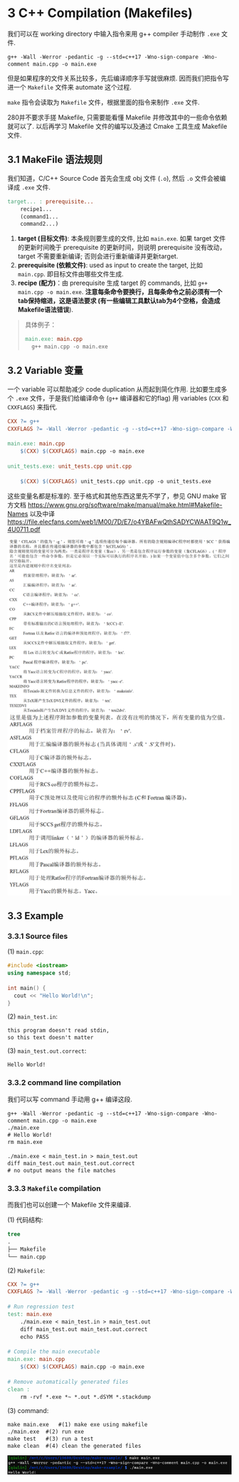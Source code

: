 # 3 C++ Compilation (Makefiles)

我们可以在 working directory 中输入指令来用 g++ compiler 手动制作 `.exe` 文件.

```shell
g++ -Wall -Werror -pedantic -g --std=c++17 -Wno-sign-compare -Wno-comment main.cpp -o main.exe
```

但是如果程序的文件关系比较多，先后编译顺序手写就很麻烦. 因而我们把指令写进一个 `Makefile` 文件来 automate 这个过程.

`make` 指令会读取为 `Makefile` 文件，根据里面的指令来制作 `.exe` 文件. 

280并不要求手搓 Makefile, 只需要能看懂 Makefile 并修改其中的一些命令依赖就可以了. 以后再学习 Makefile 文件的编写以及通过 Cmake 工具生成 Makefile 文件.

## 3.1 MakeFile 语法规则

我们知道，C/C++ Source Code 首先会生成 obj 文件 (`.o`), 然后 `.o` 文件会被编译成 `.exe` 文件.

```makefile
target... : prerequisite...
	recipe1...
	(command1...
	command2...)
```

1. **target (目标文件)**: 本条规则要生成的文件, 比如 `main.exe`. 如果 target 文件的更新时间晚于 prerequisite 的更新时间，则说明 prerequisite 没有改动，target 不需要重新编译; 否则会进行重新编译并更新target.
2. **prerequisite (依赖文件)**: used as input to create the target, 比如 `main.cpp`. 即目标文件由哪些文件生成.
3. **recipe (配方)**：由 prerequisite 生成 target 的 commands, 比如 `g++ main.cpp -o main.exe`.  **注意每条命令要换行，且每条命令之前必须有一个tab保持缩进，这是语法要求 (有一些编辑工具默认tab为4个空格，会造成Makefile语法错误**).

> 具体例子：
>
> ```makefile
> main.exe: main.cpp
> 	g++ main.cpp -o main.exe
> ```

## 3.2 Variable 变量

一个 variable 可以帮助减少 code duplication 从而起到简化作用. 比如要生成多个 `.exe` 文件，于是我们给编译命令 (`g++` 编译器和它的flag) 用 variables (`CXX` 和 `CXXFLAGS`) 来指代.

```makefile
CXX ?= g++
CXXFLAGS ?= -Wall -Werror -pedantic -g --std=c++17 -Wno-sign-compare -Wno-comment

main.exe: main.cpp
	$(CXX) $(CXXFLAGS) main.cpp -o main.exe

unit_tests.exe: unit_tests.cpp unit.cpp

	$(CXX) $(CXXFLAGS) unit_tests.cpp unit.cpp -o unit_tests.exe
```

这些变量名都是标准的. 至于格式和其他东西这里先不学了，参见 GNU make 官方文档 https://www.gnu.org/software/make/manual/make.html#Makefile-Names 以及中译 https://file.elecfans.com/web1/M00/7D/E7/o4YBAFwQthSADYCWAAT9Q1w_4U0711.pdf 

<img src="Assets\image-20231222155648516.png" alt="image-20231222155648516" style="zoom:80%;" />

<img src="Assets\image-20231222155607597.png" alt="image-20231222155607597" style="zoom:80%;" />

## 3.3 Example 

### 3.3.1 Source files

(1) `main.cpp`: 

```c++
#include <iostream>
using namespace std;

int main() {
  cout << "Hello World!\n";
}
```

(2) `main_test.in`:

```
this program doesn't read stdin,
so this text doesn't matter
```

(3) `main_test.out.correct`:

```
Hello World!
```

### 3.3.2 command line compilation

我们可以写 command 手动用 g++ 编译这段.

```shell
g++ -Wall -Werror -pedantic -g --std=c++17 -Wno-sign-compare -Wno-comment main.cpp -o main.exe
./main.exe
# Hello World!
rm main.exe

./main.exe < main_test.in > main_test.out
diff main_test.out main_test.out.correct
# no output means the file matches
```

### 3.3.3 `Makefile` compilation

而我们也可以创建一个 Makefile 文件来编译.

(1) 代码结构:

```cmd
tree
.
├── Makefile
└── main.cpp
```

(2) `Makefile`: 

```makefile
CXX ?= g++
CXXFLAGS ?= -Wall -Werror -pedantic -g --std=c++17 -Wno-sign-compare -Wno-comment

# Run regression test
test: main.exe
	./main.exe < main_test.in > main_test.out
	diff main_test.out main_test.out.correct
	echo PASS

# Compile the main executable
main.exe: main.cpp
	$(CXX) $(CXXFLAGS) main.cpp -o main.exe

# Remove automatically generated files
clean :
	rm -rvf *.exe *~ *.out *.dSYM *.stackdump
```

(3) command:

```shell
make main.exe	#(1) make exe using makefile
./main.exe	#(2) run exe
make test	#(3) run a test
make clean	#(4) clean the generated files
```

<img src="Assets\image-20231222105531992.png" alt="image-20231222105531992" style="zoom:80%;" />
